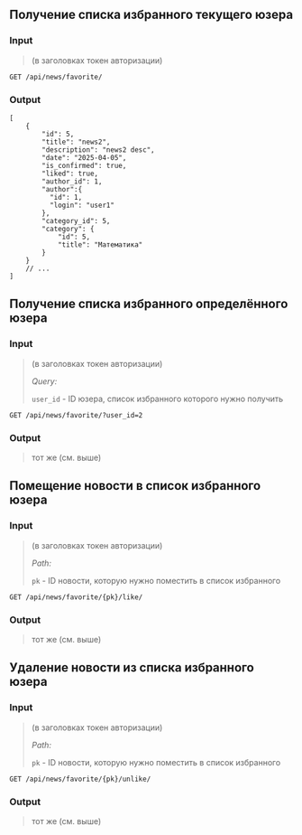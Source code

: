 ## Получение списка избранного текущего юзера

### Input

> (в заголовках токен авторизации)

```text
GET /api/news/favorite/
```

### Output

```json5
[
    {
        "id": 5,
        "title": "news2",
        "description": "news2 desc",
        "date": "2025-04-05",
        "is_confirmed": true,
        "liked": true,
        "author_id": 1,
        "author":{
          "id": 1,
          "login": "user1"
        },
        "category_id": 5,
        "category": {
            "id": 5,
            "title": "Математика"
        }
    }
    // ...
]
```

## Получение списка избранного определённого юзера

### Input

> (в заголовках токен авторизации)
> 
> _Query:_
> 
> `user_id` - ID юзера, список избранного которого нужно получить

```text
GET /api/news/favorite/?user_id=2
```

### Output

> тот же (см. выше)

## Помещение новости в список избранного юзера

### Input

> (в заголовках токен авторизации)
> 
> _Path:_
> 
> `pk` - ID новости, которую нужно поместить в список избранного

```text
GET /api/news/favorite/{pk}/like/
```

### Output

> тот же (см. выше)

## Удаление новости из списка избранного юзера

### Input

> (в заголовках токен авторизации)
> 
> _Path:_
> 
> `pk` - ID новости, которую нужно поместить в список избранного

```text
GET /api/news/favorite/{pk}/unlike/
```

### Output

> тот же (см. выше)
